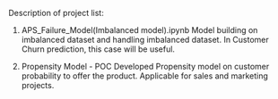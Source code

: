 Description of project list:
1. APS_Failure_Model(Imbalanced model).ipynb 
   Model building on imbalanced dataset and handling imbalanced dataset. In Customer Churn prediction, this case will be useful.
   
2. Propensity Model - POC
   Developed Propensity model on customer probability to offer the product. Applicable for sales and marketing projects.
